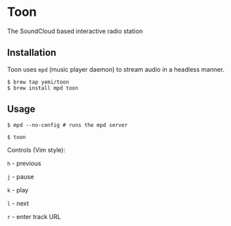 # Toon

The SoundCloud based interactive radio station

## Installation

Toon uses `mpd` (music player daemon) to stream audio in a headless manner.

```
$ brew tap yemi/toon
$ brew install mpd toon
```

## Usage

```
$ mpd --no-config # runs the mpd server

$ toon
```

Controls (Vim style):

`h` - previous

`j` - pause

`k` - play

`l` - next

`r` - enter track URL
